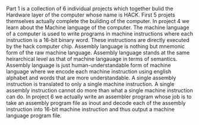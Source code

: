 Part 1 is a collection of 6 individual projects which together bulid the Hardware layer of the computer whose name is HACK. First 5 projets themselves actually 
complete the building of the computer. 
In project 4 we learn about the Machine language of the computer. The machine language of a computer is used to write programs in machine instructions where each instruction is a 
16-bit binary word. These instructions are directly executed by the hack computer chip. Assembly language is nothing but mnemonic form of the raw machine language. 
Assembly language stands at the same heirarchical level as that of machine langauage in terms of semantics. Assembly language is just human-understandable form of machine language 
where we encode each machine instruction using english alphabet and words that are more understandable. A single assembly instruction is translated to only a single machine 
instruction. A single assembly instruction cannot do more than what a single machine instruction can do. 
In project 6 we actually write an assembler program whose job is to take an assembly program file as inout and decode each of the assembly instruction into 16-bit machine instruction
and thus output a machine language program file.
